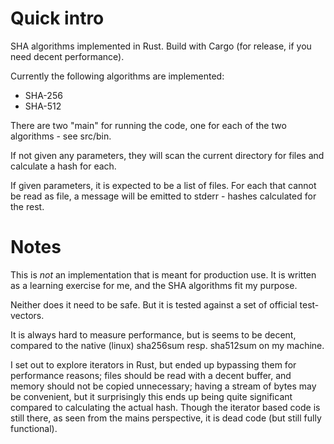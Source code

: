 # Quick intro

SHA algorithms implemented in Rust. Build with Cargo (for release, if you need decent performance).

Currently the following algorithms are implemented:
* SHA-256
* SHA-512

There are two "main" for running the code, one for each of the two algorithms - see src/bin.

If not given any parameters, they will scan the current directory for files and calculate a hash for each.

If given parameters, it is expected to be a list of files. For each that cannot be read as file, a message will be emitted to stderr - hashes calculated for the rest.

# Notes

This is *not* an implementation that is meant for production use. It is written as a learning exercise for me, and the SHA algorithms fit my purpose.

Neither does it need to be safe. But it is tested against a set of official test-vectors.

It is always hard to measure performance, but is seems to be decent, compared to the native (linux) sha256sum resp. sha512sum on my machine.

I set out to explore iterators in Rust, but ended up bypassing them for performance reasons; files should be read with a decent buffer, and memory should not be copied unnecessary; having a stream of bytes may be convenient, but it surprisingly this ends up being quite significant compared to calculating the actual hash. Though the iterator based code is still there, as seen from the mains perspective, it is dead code (but still fully functional).
